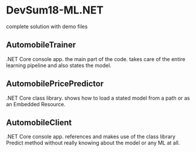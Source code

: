 # DevSum18-ML.NET
complete solution with demo files

## AutomobileTrainer
.NET Core console app.
the main part of the code.
takes care of the entire learning pipeline and also states the model.

## AutomobilePricePredictor
.NET Core class library.
shows how to load a stated model from a path or as an Embedded Resource.

## AutomobileClient
.NET Core console app.
references and makes use of the class library Predict method without really knowing about the model or any ML at all.
